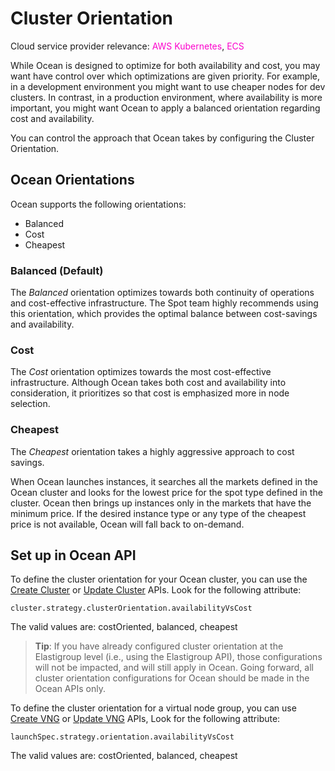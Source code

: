 # Cluster Orientation

Cloud service provider relevance: <font color="#FC01CC">AWS Kubernetes</font>, <font color="#FC01CC">ECS</font>    

While Ocean is designed to optimize for both availability and cost, you may want have control over which optimizations are given priority. For example, in a development environment you might want to use cheaper nodes for dev clusters. In contrast, in a production environment, where availability is more important, you might want Ocean to apply a balanced orientation regarding cost and availability.

You can control the approach that Ocean takes by configuring the Cluster Orientation.

## Ocean Orientations

Ocean supports the following orientations:
- Balanced
- Cost
- Cheapest

### Balanced (Default)

The *Balanced* orientation optimizes towards both continuity of operations and cost-effective infrastructure. The Spot team highly recommends using this orientation, which provides the optimal balance between cost-savings and availability.

### Cost

The *Cost* orientation optimizes towards the most cost-effective infrastructure. Although Ocean takes both cost and availability into consideration, it prioritizes so that cost is emphasized more in node selection.   

### Cheapest

The *Cheapest* orientation takes a highly aggressive approach to cost savings.

When Ocean launches instances, it searches all the markets defined in the Ocean cluster and looks for the lowest price for the spot type defined in the cluster. Ocean then brings up instances only in the markets that have the minimum price. If the desired instance type or any type of the cheapest price is not available, Ocean will fall back to on-demand.

## Set up in Ocean API

To define the cluster orientation for your Ocean cluster, you can use the [Create Cluster](https://docs.spot.io/api/#tag/Ocean-AWS/operation/OceanAWSClusterCreate) or [Update Cluster](https://docs.spot.io/api/#tag/Ocean-AWS/operation/OceanAWSClusterUpdate) APIs. Look for the following attribute:

```
cluster.strategy.clusterOrientation.availabilityVsCost
```

The valid values are: costOriented, balanced, cheapest

> **Tip**: If you have already configured cluster orientation at the Elastigroup level (i.e., using the Elastigroup API), those configurations will not be impacted, and will still apply in Ocean. Going forward, all cluster orientation configurations for Ocean should be made in the Ocean APIs only.

To define the cluster orientation for a virtual node group, you can use [Create VNG](https://docs.spot.io/api/#tag/Ocean-AWS/operation/OceanAWSLaunchSpecCreate) or [Update VNG](https://docs.spot.io/api/#tag/Ocean-AWS/operation/OceanAWSLaunchSpecUpdate) APIs, Look for the following attribute:

```
launchSpec.strategy.orientation.availabilityVsCost
```
The valid values are: costOriented, balanced, cheapest

